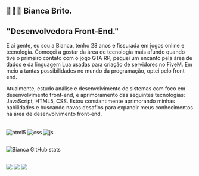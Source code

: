 ## 👩🏻‍💻 Bianca Brito.
## "Desenvolvedora Front-End."

E ai gente, eu sou a Bianca, tenho 28 anos e fissurada em jogos online e tecnologia. Começei a gostar da área de tecnologia mais afundo quando tive o primeiro contato com o jogo GTA RP, peguei um encanto pela área de dados e da linguagem Lua usadas para criação de servidores no FiveM. Em meio a tantas possibilidades no mundo da programação, optei pelo front-end.

Atualmente, estudo análise e desenvolvimento de sistemas com foco em desenvolvimento front-end, e aprimoramento das seguintes tecnologias: JavaScript, HTML5, CSS. Estou constantimente aprimorando minhas habilidades e buscando novos desafios para expandir meus conhecimentos na área de desenvolvimento front-end.

   
<div style="display: inline_block"><br/>
<img align="center" alt="html5" src="https://img.shields.io/badge/HTML5-E34F26?style=for-the-badge&logo=html5&logoColor=white"/>
<img align="center" alt="css" src="https://img.shields.io/badge/CSS-239120?&style=for-the-badge&logo=css3&logoColor=white"/>
<img align="center" alt="js" src="https://img.shields.io/badge/JavaScript-323330?style=for-the-badge&logo=javascript&logoColor=F7DF1E"/>
</div> 

##
![Bianca GitHub stats](https://github-readme-stats.vercel.app/api?username=biancasbrito&show_icons=true&theme=darcula)

##
<div>
<a href="https://www.linkedin.com/in/biancabritorec/"target=_blank><img src="https://img.shields.io/badge/LinkedIn-0077B5?style=for-the-badge&logo=linkedin&logoColor=white" target="_blank"></a>
<a href = "mailto:biancabritorec.gmail.com"><img src="https://img.shields.io/badge/Gmail-D14836?style=for-the-badge&logo=gmail&logoColor=white" target="_blank"></a>
<a href="https://www.instagram.com/biabtx/"target=_blank><img src="https://img.shields.io/badge/Instagram-E4405F?style=for-the-badge&logo=instagram&logoColor=white"></a>
</div>
